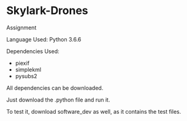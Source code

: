 # Skylark-Drones
Assignment

Language Used: Python 3.6.6

Dependencies Used:

- piexif
- simplekml
- pysubs2

All dependencies can be downloaded.

Just download the .python file and run it.

To test it, download software_dev as well, as it contains the test files.

